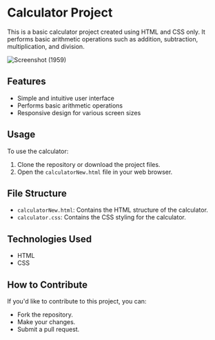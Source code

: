  # Calculator Project

This is a basic calculator project created using HTML and CSS only. It performs basic arithmetic operations such as addition, subtraction, multiplication, and division.

![Screenshot (1959)](https://github.com/anshikashaw0607/Calculator/assets/111627617/42d43190-b1bf-4e4f-b5b9-b8468bc13880)

## Features

- Simple and intuitive user interface
- Performs basic arithmetic operations
- Responsive design for various screen sizes

## Usage

To use the calculator:

1. Clone the repository or download the project files.
2. Open the `calculatorNew.html` file in your web browser.

## File Structure

- `calculatorNew.html`: Contains the HTML structure of the calculator.
- `calculator.css`: Contains the CSS styling for the calculator.

## Technologies Used

- HTML
- CSS

## How to Contribute

If you'd like to contribute to this project, you can:

- Fork the repository.
- Make your changes.
- Submit a pull request.

